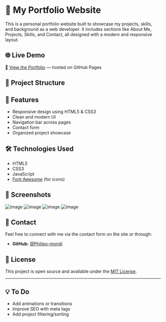 # 💼 My Portfolio Website

This is a personal portfolio website built to showcase my projects, skills, and background as a web developer. It includes sections like About Me, Projects, Skills, and Contact, all designed with a modern and responsive layout.

## 🌐 Live Demo

🚀 [View the Portfolio]([https://philipo-mondi.github.io/My-Portfolio/](https://github.com/Philipo-mondi/My-Portfolio/tree/main)) — hosted on GitHub Pages

## 📁 Project Structure


## 🎨 Features

- Responsive design using HTML5 & CSS3
- Clean and modern UI
- Navigation bar across pages
- Contact form
- Organized project showcase

## 🛠️ Technologies Used

- HTML5
- CSS3
- JavaScript
- [Font Awesome](https://fontawesome.com/) (for icons)

## 📸 Screenshots

![image](https://github.com/user-attachments/assets/1b2d6a27-3466-487e-8b1e-7215e9b9bd84)
![image](https://github.com/user-attachments/assets/e9994493-4996-4edc-848c-4d208936fbf8)
![image](https://github.com/user-attachments/assets/45847319-ddeb-4682-bcbd-9784e6fcdc86)
![image](https://github.com/user-attachments/assets/88004ed0-82ad-4f0f-a053-f03e726f4a0c)


## 📩 Contact

Feel free to connect with me via the contact form on the site or through:

- **GitHub:** [@Philipo-mondi](https://github.com/Philipo-mondi)

## 📝 License

This project is open source and available under the [MIT License](LICENSE).

---

## 💡 To Do

- Add animations or transitions
- Improve SEO with meta tags
- Add project filtering/sorting

